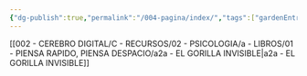 ```yaml
---
{"dg-publish":true,"permalink":"/004-pagina/index/","tags":["gardenEntry"]}
---
```



[[002 - CEREBRO DIGITAL/C - RECURSOS/02 - PSICOLOGIA/a - LIBROS/01 - PIENSA RAPIDO, PIENSA DESPACIO/a2a - EL GORILLA INVISIBLE\|a2a - EL GORILLA INVISIBLE]]